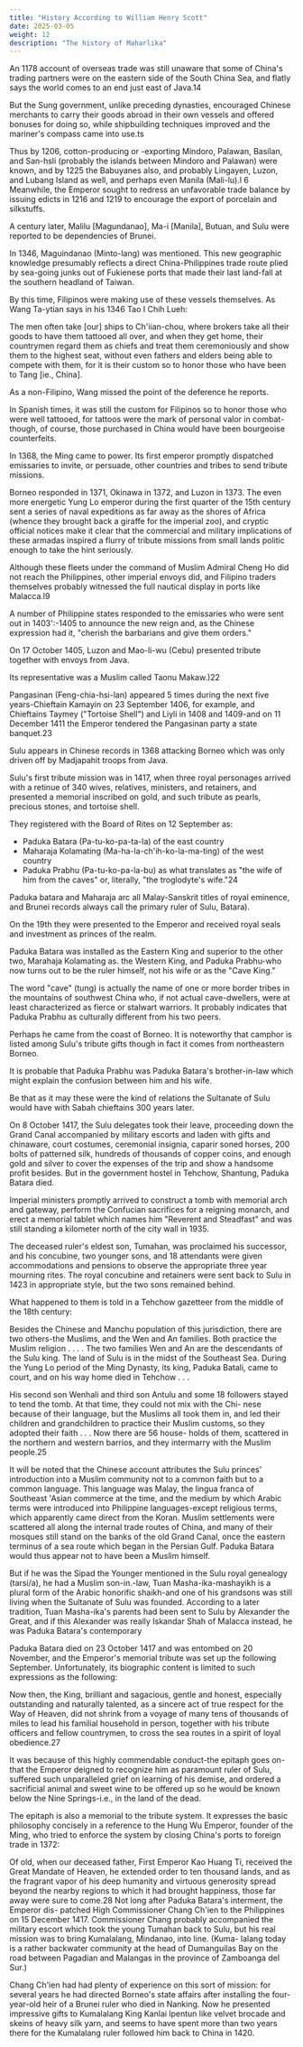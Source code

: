 ```yaml
---
title: "History According to William Henry Scott"
date: 2025-03-05
weight: 12
description: "The history of Maharlika"
---
```



An 1178 account of overseas trade was still unaware that some of China's trading partners were on the eastern side of the South China Sea, and flatly says the world comes to an end just east of Java.14 

But the Sung government, unlike preceding dynasties, encouraged Chinese merchants to carry their goods abroad in their own vessels and offered bonuses for doing so, while shipbuilding techniques improved and the mariner's compass came into use.ts

Thus by 1206, cotton-producing or -exporting Mindoro, Palawan, Basilan, and San-hsli (probably the islands between Mindoro and Palawan) were known, and by 1225 the Babuyanes also, and probably Lingayen, Luzon, and Lubang Island as well, and perhaps even Manila (Mali-lu).l 6 Meanwhile, the Emperor sought to redress an unfavorable trade balance by issuing edicts in 1216 and 1219 to encourage the export of porcelain and silkstuffs. 

A century later, Malilu [Magundanao], Ma-i [Manila],  Butuan, and Sulu were reported to be dependencies of Brunei.

In 1346, Maguindanao (Minto-lang) was mentioned. This new geographic knowledge presumably reflects a direct China-Philippines trade route plied by sea-going junks out of Fukienese ports that made their last land-fall at the southern headland of Taiwan.

By this time, Filipinos were making use of these vessels themselves. As Wang Ta-ytian says in his 1346 Tao I Chih Lueh:

The men often take [our] ships to Ch'iian-chou, where brokers take all their goods to have them tattooed all over, and when they get home, their countrymen regard them as chiefs and treat them ceremoniously and show them to the highest seat, without even fathers and elders being able to compete with them, for it is their custom so to honor those who have been to Tang [ie., China].

As a non-Filipino, Wang missed the point of the deference he reports.

In Spanish times, it was still the custom for Filipinos so to honor those who were well tattooed, for tattoos were the mark of personal valor in combat-though, of course, those purchased in China would have been bourgeoise counterfeits.

In 1368, the Ming came to power. Its first emperor promptly dispatched emissaries to invite, or persuade, other countries and tribes to send tribute missions. 

Borneo responded in 1371, Okinawa in 1372, and Luzon in 1373. The even more energetic Yung Lo emperor during the first quarter of the 15th century sent a series of naval expeditions as far away as the shores of Africa (whence they brought back a giraffe for the imperial zoo), and cryptic official notices make it clear that the commercial and military implications of these armadas inspired a flurry of tribute missions from small lands politic enough to take the hint seriously.

Although these fleets under the command of Muslim Admiral Cheng Ho did not reach the Philippines, other imperial envoys did, and Filipino traders themselves probably witnessed the full nautical display in ports like Malacca.l9

A number of Philippine states responded to the emissaries who were sent out in 1403':-1405 to announce the new reign and, as the Chinese expression had it, "cherish the barbarians and give them orders." 


On 17 October 1405, Luzon and Mao-li-wu (Cebu) presented tribute together with envoys from Java.

Its representative was a Muslim called Taonu Makaw.)22 

Pangasinan (Feng-chia-hsi-lan) appeared 5 times during the next five years-Chieftain Kamayin on 23 September 1406, for example, and Chieftains Taymey ("Tortoise Shell") and Liyli in 1408 and 1409-and on 11 December 1411 the Emperor tendered the Pangasinan party a state banquet.23

Sulu appears in Chinese records in 1368 attacking Borneo which was only driven off by Madjapahit troops from Java.

Sulu's first tribute mission was in 1417, when three royal personages arrived with a retinue of 340 wives, relatives, ministers, and retainers, and presented a memorial inscribed on gold, and such tribute as pearls, precious stones, and tortoise shell.

They registered with the Board of Rites on 12 September as:
- Paduka Batara (Pa-tu-ko-pa-ta-la) of the east country
- Maharaja Kolamating (Ma-ha-la-ch'ih-ko-la-ma-ting) of the west country
- Paduka Prabhu (Pa-tu-ko-pa-la-bu) as what translates as "the wife of him from the caves" or, literally, "the troglodyte's wife."24 

Paduka batara and Maharaja arc all Malay-Sanskrit titles of royal eminence, and Brunei records always call the primary ruler of Sulu, Batara). 

On the 19th they were presented to the Emperor and received royal seals and investment as princes of the realm.

Paduka Batara was installed as the Eastern King and superior to the other two, Marahaja Kolamating as. the Western King, and Paduka Prabhu-who now turns out to be the ruler himself, not his
wife or as the "Cave King." 

The word "cave" (tung) is actually the name of one or more border tribes in the mountains of southwest China who, if not actual cave-dwellers, were at least characterized as fierce or stalwart warriors. It probably indicates that Paduka Prabhu as culturally different from his two peers. 

Perhaps he came from the coast of Borneo. It is noteworthy that camphor is listed among Sulu's tribute gifts though in fact it comes from northeastern Borneo.

It is probable that Paduka Prabhu was Paduka Batara's brother-in-law which might explain the confusion between him and his wife. 

Be that as it may these were the kind of relations the Sultanate of Sulu would have with Sabah chieftains 300 years later.

On 8 October 1417, the Sulu delegates took their leave, proceeding down the Grand Canal accompanied by military escorts and laden with gifts and chinaware, court costumes, ceremonial insignia, caparir
soned horses, 200 bolts of patterned silk, hundreds of thousands of copper coins, and enough gold and silver to cover the expenses of the trip and show a handsome profit besides. But in the government hostel in Tehchow, Shantung, Paduka Batara died. 

Imperial ministers promptly arrived to construct a tomb with memorial arch and gateway, perform the Confucian sacrifices for a reigning monarch, and erect a memorial tablet which names him "Reverent and Steadfast" and was still standing a kilometer north of the city wall in 1935.

The deceased ruler's eldest son, Tumahan, was proclaimed his successor, and his concubine, two younger sons, and 18 attendants were given accommodations and pensions to observe the appropriate three year mourning rites. The royal concubine and retainers were sent back to Sulu in 1423 in appropriate style, but the two sons remained behind.

What happened to them is told in a Tehchow gazetteer from the middle of the 18th century:

Besides the Chinese and Manchu population of this jurisdiction, there are two others-the Muslims, and the Wen and An families. Both practice the Muslim religion . . . . The two families Wen and An are the descendants of the Sulu king. The land of Sulu is in the midst of the Southeast Sea. During the Yung Lo period of the Ming Dynasty, its king, Paduka Batali, came to court, and on his way home died in Tehchow . . .

His second son Wenhali and third son Antulu and some 18 followers stayed to tend the tomb. At that time, they could not mix with the Chi- nese because of their language, but the Muslims all took them in, and led their children and grandchildren to practice their Muslim customs, so they adopted their faith . . . Now there are 56 house- holds of them, scattered in the northern and western barrios, and they intermarry with the Muslim people.25

It will be noted that the Chinese account attributes the Sulu princes' introduction into a Muslim community not to a common faith but to a common language. This language was Malay, the lingua franca of Southeast 'Asian commerce at the time, and the medium by which Arabic terms were introduced into Philippine languages-except religious terms, which apparently came direct from the Koran. Muslim settlements were scattered all along the internal trade routes of China, and many of their mosques still stand on the banks of the old Grand Canal, once the eastern terminus of a sea route which began in the Persian Gulf. Paduka Batara would thus appear not to have been a Muslim himself.

But if he was the Sipad the Younger mentioned in the Sulu royal genealogy (tarsi/a), he had a Muslim son-in.-law, Tuan Masha-ika-mashayikh is a plural form of the Arabic honorific shaikh-and one of his grandsons was still living when the Sultanate of Sulu was founded. According to a later tradition, Tuan Masha-ika's parents had been sent to Sulu by Alexander the Great, and if this Alexander was really Iskandar Shah of Malacca instead, he was Paduka Batara's contemporary

Paduka Batara died on 23 October 1417 and was entombed on 20 November, and the Emperor's memorial tribute was set up the following September. Unfortunately, its biographic content is limited
to such expressions as the following:

Now then, the King, brilliant and sagacious, gentle and honest,
especially outstanding and naturally talented, as a sincere act of
true respect for the Way of Heaven, did not shrink from a voyage
of many tens of thousands of miles to lead his familial household
in person, together with his tribute officers and fellow countrymen,
to cross the sea routes in a spirit of loyal obedience.27

It was because of this highly commendable conduct-the epitaph
goes on-that the Emperor deigned to recognize him as paramount
ruler of Sulu, suffered such unparalleled grief on learning of his
demise, and ordered a sacrificial animal and sweet wine to be offered
up so he would be known below the Nine Springs-i.e., in the land
of the dead.

The epitaph is also a memorial to the tribute system. It expresses
the basic philosophy concisely in a reference to the Hung Wu Emperor,
founder of the Ming, who tried to enforce the system by closing
China's ports to foreign trade in 1372:

Of old, when our deceased father, First Emperor Kao Huang Ti,
received the Great Mandate of Heaven, he extended order to ten
thousand lands, and as the fragrant vapor of his deep humanity
and virtuous generosity spread beyond the nearby regions to which
it had brought happiness, those far away were sure to come.28
Not long after Paduka Batara's interment, the Emperor dis-
patched High Commissioner Chang Ch'ien to the Philippines on 15
December 1417. Commissioner Chang probably accompanied the
military escort which took the young Tumahan back to Sulu, but his
real mission was to bring Kumalalang, Mindanao, into line. (Kuma-
lalang today is a rather backwater community at the head of Dumanguilas Bay on the road between Pagadian and Malangas in the province of Zamboanga del Sur.)

Chang Ch'ien had had plenty of experience on this sort of mission: for several years he had directed Borneo's state affairs after installing the four-year-old heir of a Brunei ruler who died in Nanking. Now he presented impressive gifts to
Kumalalang King Kanlai lpentun like velvet brocade and skeins of
heavy silk yarn, and seems to have spent more than two years there
for the Kumalalang ruler followed him back to China in 1420.
